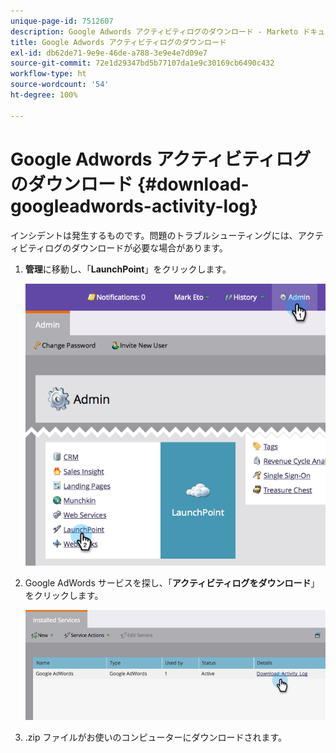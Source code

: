 ```yaml
---
unique-page-id: 7512607
description: Google Adwords アクティビティログのダウンロード - Marketo ドキュメント - 製品ドキュメント
title: Google Adwords アクティビティログのダウンロード
exl-id: db62de71-9e9e-46de-a788-3e9e4e7d09e7
source-git-commit: 72e1d29347bd5b77107da1e9c30169cb6490c432
workflow-type: ht
source-wordcount: '54'
ht-degree: 100%

---
```


# Google Adwords アクティビティログのダウンロード {#download-googleadwords-activity-log}

インシデントは発生するものです。問題のトラブルシューティングには、アクティビティログのダウンロードが必要な場合があります。

1. **管理**&#x200B;に移動し、「**LaunchPoint**」をクリックします。

   ![](assets/image2015-4-22-15-3a33-3a47.png)

1. Google AdWords サービスを探し、「**アクティビティログをダウンロード**」をクリックします。

   ![](assets/image2015-4-22-17-3a49-3a49.png)

1. .zip ファイルがお使いのコンピューターにダウンロードされます。
